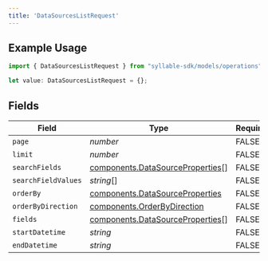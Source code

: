 ```yaml
---
title: 'DataSourcesListRequest'
---
```


## Example Usage

```typescript
import { DataSourcesListRequest } from "syllable-sdk/models/operations";

let value: DataSourcesListRequest = {};
```

## Fields

| Field                                                                                | Type                                                                                 | Required                                                                             | Description                                                                          |
| ------------------------------------------------------------------------------------ | ------------------------------------------------------------------------------------ | ------------------------------------------------------------------------------------ | ------------------------------------------------------------------------------------ |
| `page`                                                                               | *number*                                                                             | FALSE                                                                   | N/A                                                                                  |
| `limit`                                                                              | *number*                                                                             | FALSE                                                                   | N/A                                                                                  |
| `searchFields`                                                                       | [components.DataSourceProperties](/sdk-docs/models/components/datasourceproperties)[] | FALSE                                                                   | N/A                                                                                  |
| `searchFieldValues`                                                                  | *string*[]                                                                           | FALSE                                                                   | N/A                                                                                  |
| `orderBy`                                                                            | [components.DataSourceProperties](/sdk-docs/models/components/datasourceproperties)   | FALSE                                                                   | N/A                                                                                  |
| `orderByDirection`                                                                   | [components.OrderByDirection](/sdk-docs/models/components/orderbydirection)           | FALSE                                                                   | N/A                                                                                  |
| `fields`                                                                             | [components.DataSourceProperties](/sdk-docs/models/components/datasourceproperties)[] | FALSE                                                                   | N/A                                                                                  |
| `startDatetime`                                                                      | *string*                                                                             | FALSE                                                                   | N/A                                                                                  |
| `endDatetime`                                                                        | *string*                                                                             | FALSE                                                                   | N/A                                                                                  |